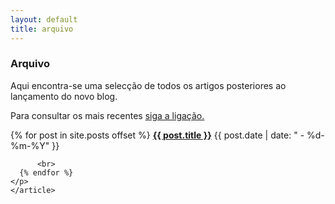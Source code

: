 ```yaml
---
layout: default
title: arquivo
---
```


### Arquivo

Aqui encontra-se uma selecção de todos os artigos posteriores ao lançamento do novo blog. 

Para consultar os mais recentes [siga a ligação.](http://lourencoazevedo.com/arquivo/)

<div class="hfeed">
	<article class="hentry entry">
	  <p>{% for post in site.posts offset %}
          <strong><a href="{{ post.url }}">{{ post.title }}</a></strong>
	      <time datetime="{{ post.date | xmlschema }}">{{ post.date | date: " - %d-%m-%Y" }}</time>
	      
	      <br>
	  {% endfor %}
	</p>
	</article>
</div>